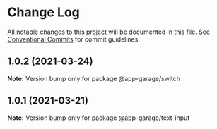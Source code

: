 # Change Log

All notable changes to this project will be documented in this file.
See [Conventional Commits](https://conventionalcommits.org) for commit guidelines.

## 1.0.2 (2021-03-24)

**Note:** Version bump only for package @app-garage/switch

## 1.0.1 (2021-03-21)

**Note:** Version bump only for package @app-garage/text-input
